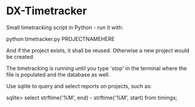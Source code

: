 DX-Timetracker
==============

Small timetracking script in Python - run it with:

python timetracker.py PROJECTNAMEHERE

And if the project exists, it shall be reused. Otherwise a new project would be created.

The timetracking is running until you type 'stop' in the terminal where the file is populated and the database as well.

Use sqlite to query and select reports on projects, such as:

sqlite> select strftime('%M', end) - strftime('%M', start) from timings;